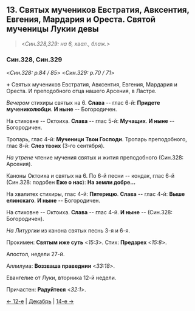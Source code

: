## 13. Святых мучеников Евстратия, Авксентия, Евгения, Мардария и Ореста. Святой мученицы Лукии девы 

> <*Син.328,329: на 6, хвал., блаж.*>

### Син.328, Син.329

<*Син.328: p.84 / 85*>
<*Син.329: p.70 / 71*>

**+** Святых мучеников Евстратия, Авксентия, Евгения, Мардария и Ореста.
И преподобного отца нашего Арсения, в Ластре.

*Вечером* стихиры святых на 6. 
**Слава** -- глас 6-й: **Придете мучениколюбци**. 
**И ныне** -- Богородичен. 

На стиховне -- Октоиха.
**Слава** -- глас 5-й: **Мучащих**. 
**И ныне** -- Богородичен. 

Тропарь, глас 4-й: **Мученици Твои Господи**. 
Тропарь преподобного, глас 8-й: **Слез твоих** (3-го сентября). 

*На утрене* чтение мучения святых и жития преподобного (Син.328: Арсения). 

Каноны Октоиха и святых на 6. 
По 6-й песни -- кондак, глас 6-й (Син.328: подобен **Еже о нас**): **На земли добре...**

На хвалитех стихиры, глас 4-й: **Пятерицю**. 
**Слава** -- глас 4-й: **Выше елинскаго**. 
**И ныне** -- Богородичен. 

На стиховне -- Октоиха. 
**Слава** -- глас 4-й. 
**И ныне** -- (Син.328: Богородичен). 

*На Литургии* из канона святых песнь 3-я и 6-я.  

Прокимен: **Святым иже суть** <*15:3*>. 
Стих: **Предзрех** <*15:8*>.

Апостол, недели 27-й.

Аллилуиа: **Воззваша праведнии** <*33:18*>.

Евангелие от Луки, вторника 12-й недели.

Причастен: **Радуйтеся** <*32:1*>.

[← 12-е](12_12_SAB.ru.md) | [Декабрь](README.md#13-й) | [14-е →](12_14_SAB.ru.md)
